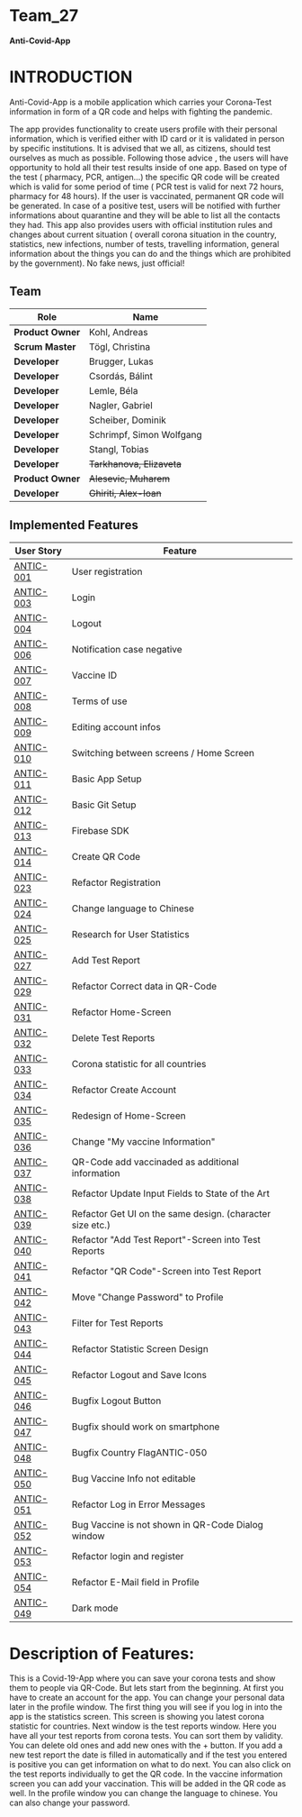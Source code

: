 # Team_27


**Anti-Covid-App** 


# INTRODUCTION

Anti-Covid-App is a mobile application which carries your Corona-Test information in form of a QR code and helps with fighting the pandemic.

The app provides functionality to create users profile with their personal information, which is verified either with ID card or it is validated in person by specific institutions. 
It is advised that we all, as citizens, should test ourselves as much as possible. Following those advice , the users will have opportunity to hold all their test results inside of one app.
Based on type of the test ( pharmacy, PCR, antigen…) the specific QR code will be created which is valid for some period of time ( PCR test is valid for next 72 hours, pharmacy for 48 hours). If the user is vaccinated, permanent QR code will be generated. 
In case of a positive test, users will be notified with further informations about quarantine and they will be able to list all the contacts they had.
This app also provides users with official institution rules and changes about current situation ( overall corona situation in the country, statistics, new infections, number of tests, travelling information, general information about the things you can do and the things which are prohibited by the government). No fake news, just official!


## Team
| Role | Name |
| ---- | ---- |
| **Product Owner** | Kohl, Andreas |
| **Scrum Master** | Tögl, Christina |
| **Developer** | Brugger, Lukas |
| **Developer** | Csordás, Bálint |
| **Developer** | Lemle, Béla |
| **Developer** | Nagler, Gabriel |
| **Developer** | Scheiber, Dominik |
| **Developer** | Schrimpf, Simon Wolfgang |
| **Developer** | Stangl, Tobias |
| **Developer** | ~~Tarkhanova, Elizaveta~~ |
| **Product Owner** | ~~Alesevic, Muharem~~ |
| **Developer** | ~~Ghiriti, Alex-Ioan~~ |

## Implemented Features
| User Story | Feature |
| ---- | ---- |
| [ANTIC-001](https://github.com/sw21-tug/Team_27/issues/1) | User registration |
| [ANTIC-003](https://github.com/sw21-tug/Team_27/issues/3) | Login |
| [ANTIC-004](https://github.com/sw21-tug/Team_27/issues/4) | Logout |
| [ANTIC-006](https://github.com/sw21-tug/Team_27/issues/6) | Notification case negative |
| [ANTIC-007](https://github.com/sw21-tug/Team_27/issues/7) | Vaccine ID |
| [ANTIC-008](https://github.com/sw21-tug/Team_27/issues/8) | Terms of use |
| [ANTIC-009](https://github.com/sw21-tug/Team_27/issues/9) | Editing account infos |
| [ANTIC-010](https://github.com/sw21-tug/Team_27/issues/10) | Switching between screens / Home Screen |
| [ANTIC-011](https://github.com/sw21-tug/Team_27/issues/11) | Basic App Setup |
| [ANTIC-012](https://github.com/sw21-tug/Team_27/issues/12) | Basic Git Setup |
| [ANTIC-013](https://github.com/sw21-tug/Team_27/issues/13) | Firebase SDK |
| [ANTIC-014](https://github.com/sw21-tug/Team_27/issues/14) | Create QR Code |
| [ANTIC-023](https://github.com/sw21-tug/Team_27/issues/41) | Refactor Registration  |
| [ANTIC-024](https://github.com/sw21-tug/Team_27/issues/42) | Change language to Chinese |
| [ANTIC-025](https://github.com/sw21-tug/Team_27/issues/43) | Research for User Statistics |
| [ANTIC-027](https://github.com/sw21-tug/Team_27/issues/46) | Add Test Report |
| [ANTIC-029](https://github.com/sw21-tug/Team_27/issues/50) | Refactor Correct data in QR-Code |
| [ANTIC-031](https://github.com/sw21-tug/Team_27/issues/52) | Refactor Home-Screen |
| [ANTIC-032](https://github.com/sw21-tug/Team_27/issues/53) | Delete Test Reports |
| [ANTIC-033](https://github.com/sw21-tug/Team_27/issues/54) | Corona statistic for all countries |
| [ANTIC-034](https://github.com/sw21-tug/Team_27/issues/55) | Refactor Create Account |
| [ANTIC-035](https://github.com/sw21-tug/Team_27/issues/66) | Redesign of Home-Screen |
| [ANTIC-036](https://github.com/sw21-tug/Team_27/issues/68) | Change "My vaccine Information" |
| [ANTIC-037](https://github.com/sw21-tug/Team_27/issues/69) | QR-Code add vaccinaded as additional information |
| [ANTIC-038](https://github.com/sw21-tug/Team_27/issues/73) | Refactor Update Input Fields to State of the Art |
| [ANTIC-039](https://github.com/sw21-tug/Team_27/issues/74) | Refactor Get UI on the same design. (character size etc.) |
| [ANTIC-040](https://github.com/sw21-tug/Team_27/issues/78) | Refactor "Add Test Report"-Screen into Test Reports |
| [ANTIC-041](https://github.com/sw21-tug/Team_27/issues/79) | Refactor "QR Code"-Screen into Test Report |
| [ANTIC-042](https://github.com/sw21-tug/Team_27/issues/81) | Move "Change Password" to Profile |
| [ANTIC-043](https://github.com/sw21-tug/Team_27/issues/84) | Filter for Test Reports |
| [ANTIC-044](https://github.com/sw21-tug/Team_27/issues/85) | Refactor Statistic Screen Design |
| [ANTIC-045](https://github.com/sw21-tug/Team_27/issues/88) | Refactor Logout and Save Icons |
| [ANTIC-046](https://github.com/sw21-tug/Team_27/issues/89) | Bugfix Logout Button |
| [ANTIC-047](https://github.com/sw21-tug/Team_27/issues/92) | Bugfix should work on smartphone |
| [ANTIC-048](https://github.com/sw21-tug/Team_27/issues/93) | Bugfix Country FlagANTIC-050 |
| [ANTIC-050](https://github.com/sw21-tug/Team_27/issues/99) | Bug Vaccine Info not editable |
| [ANTIC-051](https://github.com/sw21-tug/Team_27/issues/104) | Refactor Log in Error Messages |
| [ANTIC-052](https://github.com/sw21-tug/Team_27/issues/105) | Bug Vaccine is not shown in QR-Code Dialog window |
| [ANTIC-053](https://github.com/sw21-tug/Team_27/issues/106) | Refactor login and register |
| [ANTIC-054](https://github.com/sw21-tug/Team_27/issues/107) | Refactor E-Mail field in Profile |
| [ANTIC-049](https://github.com/sw21-tug/Team_27/issues/97) | Dark mode |

# Description of Features:

This is a Covid-19-App where you can save your corona tests and show them to people via QR-Code. But lets start from the beginning.
At first you have to create an account for the app. You can change your personal data later in the profile window.
The first thing you will see if you log in into the app is the statistics screen. This screen is showing you latest corona statistic for countries.
Next window is the test reports window. Here you have all your test reports from corona tests. You can sort them by validity. You can delete old ones and add new ones with the +
button. If you add a new test report the date is filled in automatically and if the test you entered is positive you can get information on what to do next.
You can also click on the test reports individually to get the QR code. In the vaccine information screen you can add your vaccination. This will be added in the QR code as 
well. In the profile window you can change the language to chinese. You can also change your password.



